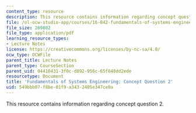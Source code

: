 ```yaml
---
content_type: resource
description: This resource contains information regarding concept question 2.
file: /ol-ocw-studio-app/courses/16-842-fundamentals-of-systems-engineering-fall-2015/549bbb07f8be01f9a3432405e347ce0a_MIT16_842F15_Question2.pdf
file_size: 269802
file_type: application/pdf
learning_resource_types:
- Lecture Notes
license: https://creativecommons.org/licenses/by-nc-sa/4.0/
ocw_type: OCWFile
parent_title: Lecture Notes
parent_type: CourseSection
parent_uid: 04410431-3f0c-d892-956c-65f848dd2ede
resourcetype: Document
title: 'Fundamentals of Systems Engineering: Concept Question 2'
uid: 549bbb07-f8be-01f9-a343-2405e347ce0a
---
```

This resource contains information regarding concept question 2.